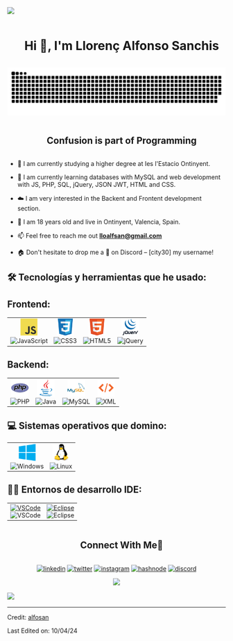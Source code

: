 
<!--horizontal divider(gradiant)-->
<img src="https://user-images.githubusercontent.com/73097560/115834477-dbab4500-a447-11eb-908a-139a6edaec5c.gif">

<!--h1 without bottom border-->
<div id="user-content-toc">
  <ul align="center">
    <summary><h1 style="display: inline-block">Hi 👋, I'm Llorenç Alfonso Sanchis</h1></summary>
  </ul>
</div>


<!--- snake -->
<div align="center">
  <img  src="https://github.com/1999AZZAR/1999AZZAR/blob/readme/resources/img/grid-snake.svg"
       alt="snake" /></a>
</div>


<!--h2 without bottom border-->
<div id="user-content-toc">
  <ul align="center">
    <summary><h2 style="display: inline-block">Confusion is part of Programming</h2></summary>
  </ul>
</div>


<!--Intro start-->
- 🔭 I am currently studying a higher degree at Ies l'Estacio Ontinyent.

- 🌱 I am currently learning databases with MySQL and web development with JS, PHP, SQL, jQuery, JSON JWT, HTML and CSS.

- ☁️ I am very interested in the Backent and Frontent development section.

- 📝 I am 18 years old and live in Ontinyent, Valencia, Spain.

- 📫 Feel free to reach me out **lloalfsan@gmail.com**

- 🏠 Don't hesitate to drop me a **👋** on Discord –  [city30] my username!
<!--Intro end-->
## 🛠️ Tecnologías y herramientas que he usado:

## Frontend:

|||||
|:---:|:---:|:---:|:---:|
| [<img src="https://raw.githubusercontent.com/devicons/devicon/master/icons/javascript/javascript-original.svg" alt="javascript" width="40" height="40" target="_blank"/>](https://www.javascript.com/) <br> ![JavaScript](https://img.shields.io/badge/-JavaScript-F7DF1E?style=for-the-badge&logo=javascript&logoColor=black) | [<img src="https://raw.githubusercontent.com/devicons/devicon/master/icons/css3/css3-original.svg" alt="css3" width="40" height="40" target="_blank"/>](https://www.w3.org/Style/CSS/Overview.en.html) <br> ![CSS3](https://img.shields.io/badge/-CSS3-1572B6?style=for-the-badge&logo=css3&logoColor=white) | [<img src="https://raw.githubusercontent.com/devicons/devicon/master/icons/html5/html5-original.svg" alt="html5" width="40" height="40" target="_blank"/>](https://html.spec.whatwg.org/) <br> ![HTML5](https://img.shields.io/badge/-HTML5-E34F26?style=for-the-badge&logo=html5&logoColor=white) | [<img src="https://raw.githubusercontent.com/devicons/devicon/master/icons/jquery/jquery-original-wordmark.svg" alt="jquery" width="40" height="40" target="_blank"/>](https://jquery.com/) <br> ![jQuery](https://img.shields.io/badge/-jQuery-0769AD?style=for-the-badge&logo=jquery&logoColor=white) |

## Backend:

|||||
|:---:|:---:|:---:|:---:|
| [<img src="https://raw.githubusercontent.com/devicons/devicon/master/icons/php/php-original.svg" alt="php" width="40" height="40" target="_blank"/>](https://www.php.net/) <br> ![PHP](https://img.shields.io/badge/-PHP-777BB4?style=for-the-badge&logo=php&logoColor=white) | [<img src="https://raw.githubusercontent.com/devicons/devicon/master/icons/java/java-original.svg" alt="java" width="40" height="40" target="_blank"/>](https://www.oracle.com/java/) <br> ![Java](https://img.shields.io/badge/-Java-007396?style=for-the-badge&logo=java&logoColor=white) | [<img src="https://raw.githubusercontent.com/devicons/devicon/master/icons/mysql/mysql-original-wordmark.svg" alt="mysql" width="40" height="40" target="_blank"/>](https://www.mysql.com/) <br> ![MySQL](https://img.shields.io/badge/-MySQL-4479A1?style=for-the-badge&logo=mysql&logoColor=white) | [<img src="https://raw.githubusercontent.com/vscode-icons/vscode-icons/master/icons/file_type_xml.svg" alt="xml" width="40" height="40" target="_blank"/>](https://www.w3.org/XML/) <br> ![XML](https://img.shields.io/badge/-XML-F50000?style=for-the-badge&logo=xml&logoColor=white) | [<img src="https://raw.githubusercontent.com/devicons/devicon/master/icons/mongodb/mongodb-original-wordmark.svg" alt="mongodb" width="40" height="40" target="_blank"/>](https://www.mongodb.com/) <br> ![MongoDB](https://img.shields.io/badge/-MongoDB-47A248?style=for-the-badge&logo=mongodb&logoColor=white) |

## 💻 Sistemas operativos que domino:

| | |
|:---:|:---:|
|[<img src="https://raw.githubusercontent.com/devicons/devicon/master/icons/windows8/windows8-original.svg" alt="windows" width="40" height="40" target="_blank"/>](https://www.microsoft.com/windows) <br> ![Windows](https://img.shields.io/badge/-Windows-0078D6?style=for-the-badge&logo=windows&logoColor=white) | [<img src="https://raw.githubusercontent.com/devicons/devicon/master/icons/linux/linux-original.svg" alt="linux" width="40" height="40" target="_blank"/>](https://www.linux.org/) <br> ![Linux](https://img.shields.io/badge/-Linux-FCC624?style=for-the-badge&logo=linux&logoColor=black) |

## 👨‍💻 Entornos de desarrollo IDE:

| | |
|:---:|:---:|
| [<img src="https://upload.wikimedia.org/wikipedia/commons/thumb/9/9a/Visual_Studio_Code_1.35_icon.svg/2048px-Visual_Studio_Code_1.35_icon.svg.png" alt="VSCode" width="40" height="40" target="_blank"/>](https://code.visualstudio.com/) <br> ![VSCode](https://img.shields.io/badge/-Visual%20Studio%20Code-007ACC?style=for-the-badge&logo=visual-studio-code&logoColor=white) | [<img src="https://static-00.iconduck.com/assets.00/eclipse-icon-1024x959-y4dm3iv1.png" alt="Eclipse" width="40" height="40" target="_blank"/>](https://www.eclipse.org/) <br> ![Eclipse](https://img.shields.io/badge/-Eclipse-2C2255?style=for-the-badge&logo=eclipse&logoColor=white) |



<!-- Connect with me -->
<!--h2 without bottom border-->
<div id="user-content-toc">
  <ul align="center">
    <summary><h2 style="display: inline-block">Connect With Me🤝</h2></summary>
  </ul>
</div>

<!--icons and links-->
<p align="center">
<a href="https://www.linkedin.com/in/1010nishant/" target="blank"><img align="center" src="https://user-images.githubusercontent.com/88904952/234979284-68c11d7f-1acc-4f0c-ac78-044e1037d7b0.png" alt="linkedin" height="50" width="50" /></a>
<a href="https://twitter.com/1010nishant" target="blank"><img align="center" src="https://user-images.githubusercontent.com/88904952/234980676-61bfb021-ecc8-48f7-88e6-34c1b06c4a58.png" alt="twitter" height="50" width="50" /></a> 
<a href="https://www.instagram.com/nishant.jangir.1010/" target="blank"><img align="center" src="https://user-images.githubusercontent.com/88904952/234981169-2dd1e58f-4b7e-468c-8213-034ba62156c3.png" alt="instagram" height="50" width="50" /></a>
<a href="https://1010nishant.hashnode.dev/" target="blank"><img align="center" src="https://user-images.githubusercontent.com/88904952/234982196-562aea17-5532-4550-8c08-1c7cb994a541.png" alt="hashnode" height="50" width="50" /></a>
<a href="https://discordapp.com/users/957722095381540874" target="blank"><img align="center" src="https://user-images.githubusercontent.com/88904952/234982627-019fd336-6248-453c-9b05-97c13fd1d207.png" alt="discord" height="50" width="50" /></a>
  
</p>


<!--profile visit count-->
<div align="center">
  
[![](https://visitcount.itsvg.in/api?id=1010nishant&icon=3&color=6)](https://visitcount.itsvg.in)
  
</div>


<!--horizontal divider(gradiant)-->
<img src="https://user-images.githubusercontent.com/73097560/115834477-dbab4500-a447-11eb-908a-139a6edaec5c.gif">

----------------------------------------------------------------------
Credit: [alfosan](https://github.com/alfosan)

Last Edited on: 10/04/24
